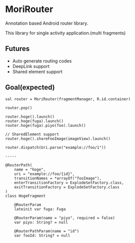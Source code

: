 # MoriRouter
Annotation based Android router library.

This library for single activity application.(multi fragments)

## Futures
- Auto generate routing codes
- DeepLink support
- Shared element support

## Goal(expected)
```
val router = MoriRouter(fragmentManager, R.id.container)

router.pop()

router.hoge().launch()
router.hoge(fuga).launch()
router.hoge(fuga).piyo(foo).launch()

// SharedElement support
router.hoge().shareFooImage(imageView).launch()

router.dispatch(Uri.parse("example://foo/1"))

-----

@RouterPath(
    name = "hoge",
    uri = "example://foo/{id}",
    transitionNames = *arrayOf("fooImage"),
    enterTransitionFactory = ExplodeSetFactory.class,
    exitTransitionFactory = ExplodeSetFactory.class
)
class HogeFragment

    @RouterParam
    lateinit var fuga: Fuga

    @RouterParam(name = "piyo", required = false)
    var piyo: String? = null

    @RouterPathParam(name = "id")
    var fooId: String? = null
```